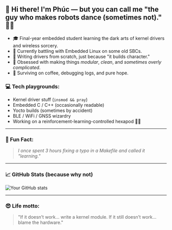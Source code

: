 ## 👋 Hi there! I'm Phúc — but you can call me "the guy who makes robots dance (sometimes not)." 🤖✨

- 🎓 Final-year embedded student learning the dark arts of kernel drivers and wireless sorcery.
- 🐧 Currently battling with Embedded Linux on some old SBCs.
- 🚀 Writing drivers from scratch, just because "it builds character."
- 🧩 Obsessed with making things *modular*, *clean*, and *sometimes overly complicated*.
- 🍵 Surviving on coffee, debugging logs, and pure hope.

### 💻 Tech playgrounds:
- Kernel driver stuff (`insmod && pray`)
- Embedded C / C++ (occasionally readable)
- Yocto builds (sometimes by accident)
- BLE / WiFi / GNSS wizardry
- Working on a reinforcement-learning-controlled hexapod 🐜🤖

---

### 🎯 Fun Fact:
> *I once spent 3 hours fixing a typo in a Makefile and called it "learning."*

---

### 📈 GitHub Stats (because why not)
![Your GitHub stats](https://github-readme-stats.vercel.app/api?username=NguyenTrongPhuc552003&show_icons=true&theme=tokyonight)

---

### 😎 Life motto:
> "If it doesn’t work... write a kernel module. If it still doesn’t work… blame the hardware."  
